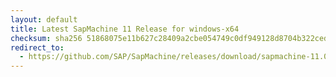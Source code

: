 ```yaml
---
layout: default
title: Latest SapMachine 11 Release for windows-x64
checksum: sha256 51868075e11b627c28409a2cbe054749c0df949128d8704b322ced96f5e3616f
redirect_to:
  - https://github.com/SAP/SapMachine/releases/download/sapmachine-11.0.20.1/sapmachine-jdk-11.0.20.1_windows-x64_bin.zip
---
```

